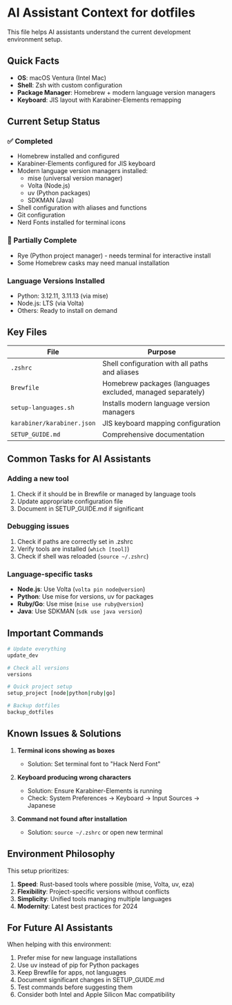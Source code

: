 # AI Assistant Context for dotfiles

This file helps AI assistants understand the current development environment setup.

## Quick Facts
- **OS**: macOS Ventura (Intel Mac)
- **Shell**: Zsh with custom configuration
- **Package Manager**: Homebrew + modern language version managers
- **Keyboard**: JIS layout with Karabiner-Elements remapping

## Current Setup Status

### ✅ Completed
- Homebrew installed and configured
- Karabiner-Elements configured for JIS keyboard
- Modern language version managers installed:
  - mise (universal version manager)
  - Volta (Node.js)
  - uv (Python packages)
  - SDKMAN (Java)
- Shell configuration with aliases and functions
- Git configuration
- Nerd Fonts installed for terminal icons

### 🔄 Partially Complete
- Rye (Python project manager) - needs terminal for interactive install
- Some Homebrew casks may need manual installation

### Language Versions Installed
- Python: 3.12.11, 3.11.13 (via mise)
- Node.js: LTS (via Volta)
- Others: Ready to install on demand

## Key Files

| File | Purpose |
|------|---------|
| `.zshrc` | Shell configuration with all paths and aliases |
| `Brewfile` | Homebrew packages (languages excluded, managed separately) |
| `setup-languages.sh` | Installs modern language version managers |
| `karabiner/karabiner.json` | JIS keyboard mapping configuration |
| `SETUP_GUIDE.md` | Comprehensive documentation |

## Common Tasks for AI Assistants

### Adding a new tool
1. Check if it should be in Brewfile or managed by language tools
2. Update appropriate configuration file
3. Document in SETUP_GUIDE.md if significant

### Debugging issues
1. Check if paths are correctly set in .zshrc
2. Verify tools are installed (`which [tool]`)
3. Check if shell was reloaded (`source ~/.zshrc`)

### Language-specific tasks
- **Node.js**: Use Volta (`volta pin node@version`)
- **Python**: Use mise for versions, uv for packages
- **Ruby/Go**: Use mise (`mise use ruby@version`)
- **Java**: Use SDKMAN (`sdk use java version`)

## Important Commands

```bash
# Update everything
update_dev

# Check all versions
versions

# Quick project setup
setup_project [node|python|ruby|go]

# Backup dotfiles
backup_dotfiles
```

## Known Issues & Solutions

1. **Terminal icons showing as boxes**
   - Solution: Set terminal font to "Hack Nerd Font"

2. **Keyboard producing wrong characters**
   - Solution: Ensure Karabiner-Elements is running
   - Check: System Preferences → Keyboard → Input Sources → Japanese

3. **Command not found after installation**
   - Solution: `source ~/.zshrc` or open new terminal

## Environment Philosophy

This setup prioritizes:
1. **Speed**: Rust-based tools where possible (mise, Volta, uv, eza)
2. **Flexibility**: Project-specific versions without conflicts
3. **Simplicity**: Unified tools managing multiple languages
4. **Modernity**: Latest best practices for 2024

## For Future AI Assistants

When helping with this environment:
1. Prefer mise for new language installations
2. Use uv instead of pip for Python packages
3. Keep Brewfile for apps, not languages
4. Document significant changes in SETUP_GUIDE.md
5. Test commands before suggesting them
6. Consider both Intel and Apple Silicon Mac compatibility
